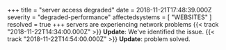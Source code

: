 +++
title = "server access degraded"
date = 2018-11-21T17:48:39.000Z
severity = "degraded-performance"
affectedsystems = [
  "WEBSITES"
]
resolved = true
+++
servers are experiencing network problems
{{< track "2018-11-22T14:34:00.000Z" >}}
**Update**: We've identified the issue. 
{{< track "2018-11-22T14:54:00.000Z" >}}
**Update**: problem solved. 

